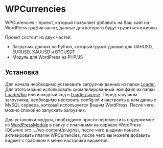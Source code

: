 # WPСurrencies

WPCurrencies - проект, который позволяет добавить на Ваш сайт на WordPress график валют, данные для которого будут грузиться вживую.

Проект состоит из двух частей:

- Загрузчик данных на Python, который грузит данные для UAHUSD, EURUSD, XAUUSD и BTCUSDT
- Модуль для WordPress на PHP/JS

## Установка

Для начала необходимо установить загрузчик данных из папки [Loader](./Loader). Для этого можно использовать скомпилированный .exe файл из папки [Loader/bin](./Loader/bin) или исходный код в [Loader/sourse](./Loader/sourse). Перед запуском загрузчика, необходимо настроить config.ini и настроить в нем данные MySQL сервера, который используется Вашим WordPress. После чего можно спокойно запускать загрузчик.

Для установки модуля, необходимо просто переместить содержимое из [WordPressModule](./WordPressModule) в папку с плагинами на сервере WordPress (Обычно это .../wp-content/plugins), после чего в админ панели активировать плагин WPCurrencies, после чего вы можете добавить виджет с графиком в меню настройки виджетов.
